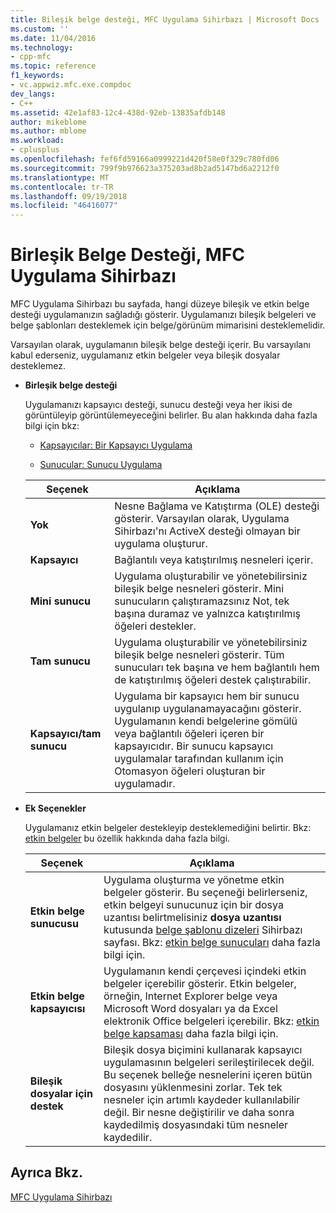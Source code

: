 ```yaml
---
title: Bileşik belge desteği, MFC Uygulama Sihirbazı | Microsoft Docs
ms.custom: ''
ms.date: 11/04/2016
ms.technology:
- cpp-mfc
ms.topic: reference
f1_keywords:
- vc.appwiz.mfc.exe.compdoc
dev_langs:
- C++
ms.assetid: 42e1af83-12c4-438d-92eb-13835afdb148
author: mikeblome
ms.author: mblome
ms.workload:
- cplusplus
ms.openlocfilehash: fef6fd59166a0999221d420f58e0f329c780fd06
ms.sourcegitcommit: 799f9b976623a375203ad8b2ad5147bd6a2212f0
ms.translationtype: MT
ms.contentlocale: tr-TR
ms.lasthandoff: 09/19/2018
ms.locfileid: "46416077"
---
```

# <a name="compound-document-support-mfc-application-wizard"></a>Birleşik Belge Desteği, MFC Uygulama Sihirbazı

MFC Uygulama Sihirbazı bu sayfada, hangi düzeye bileşik ve etkin belge desteği uygulamanızın sağladığı gösterir. Uygulamanızı bileşik belgeleri ve belge şablonları desteklemek için belge/görünüm mimarisini desteklemelidir.

Varsayılan olarak, uygulamanın bileşik belge desteği içerir. Bu varsayılanı kabul ederseniz, uygulamanız etkin belgeler veya bileşik dosyalar desteklemez.

- **Birleşik belge desteği**

   Uygulamanızı kapsayıcı desteği, sunucu desteği veya her ikisi de görüntüleyip görüntülemeyeceğini belirler. Bu alan hakkında daha fazla bilgi için bkz:

   - [Kapsayıcılar: Bir Kapsayıcı Uygulama](../../mfc/containers-implementing-a-container.md)

   - [Sunucular: Sunucu Uygulama](../../mfc/servers-implementing-a-server.md)

   |Seçenek|Açıklama|
   |------------|-----------------|
   |**Yok**|Nesne Bağlama ve Katıştırma (OLE) desteği gösterir. Varsayılan olarak, Uygulama Sihirbazı'nı ActiveX desteği olmayan bir uygulama oluşturur.|
   |**Kapsayıcı**|Bağlantılı veya katıştırılmış nesneleri içerir.|
   |**Mini sunucu**|Uygulama oluşturabilir ve yönetebilirsiniz bileşik belge nesneleri gösterir. Mini sunucuların çalıştıramazsınız Not, tek başına duramaz ve yalnızca katıştırılmış öğeleri destekler.|
   |**Tam sunucu**|Uygulama oluşturabilir ve yönetebilirsiniz bileşik belge nesneleri gösterir. Tüm sunucuları tek başına ve hem bağlantılı hem de katıştırılmış öğeleri destek çalıştırabilir.|
   |**Kapsayıcı/tam sunucu**|Uygulama bir kapsayıcı hem bir sunucu uygulanıp uygulanamayacağını gösterir. Uygulamanın kendi belgelerine gömülü veya bağlantılı öğeleri içeren bir kapsayıcıdır. Bir sunucu kapsayıcı uygulamalar tarafından kullanım için Otomasyon öğeleri oluşturan bir uygulamadır.|

- **Ek Seçenekler**

   Uygulamanız etkin belgeler destekleyip desteklemediğini belirtir. Bkz: [etkin belgeler](../../mfc/active-documents.md) bu özellik hakkında daha fazla bilgi.

   |Seçenek|Açıklama|
   |------------|-----------------|
   |**Etkin belge sunucusu**|Uygulama oluşturma ve yönetme etkin belgeler gösterir. Bu seçeneği belirlerseniz, etkin belgeyi sunucunuz için bir dosya uzantısı belirtmelisiniz **dosya uzantısı** kutusunda [belge şablonu dizeleri](../../mfc/reference/document-template-strings-mfc-application-wizard.md) Sihirbazı sayfası. Bkz: [etkin belge sunucuları](../../mfc/active-document-servers.md) daha fazla bilgi için.|
   |**Etkin belge kapsayıcısı**|Uygulamanın kendi çerçevesi içindeki etkin belgeler içerebilir gösterir. Etkin belgeler, örneğin, Internet Explorer belge veya Microsoft Word dosyaları ya da Excel elektronik Office belgeleri içerebilir. Bkz: [etkin belge kapsaması](../../mfc/active-document-containment.md) daha fazla bilgi için.|
   |**Bileşik dosyalar için destek**|Bileşik dosya biçimini kullanarak kapsayıcı uygulamasının belgeleri serileştirilecek değil. Bu seçenek belleğe nesnelerini içeren bütün dosyasını yüklenmesini zorlar. Tek tek nesneler için artımlı kaydeder kullanılabilir değil. Bir nesne değiştirilir ve daha sonra kaydedilmiş dosyasındaki tüm nesneler kaydedilir.|

## <a name="see-also"></a>Ayrıca Bkz.

[MFC Uygulama Sihirbazı](../../mfc/reference/mfc-application-wizard.md)


